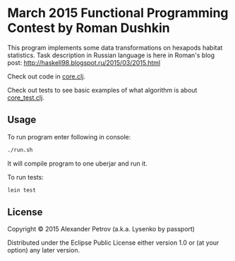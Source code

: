# March 2015 Functional Programming Contest by Roman Dushkin

This program implements some data transformations on hexapods habitat statistics.
Task description in Russian language is here in Roman's blog post: http://haskell98.blogspot.ru/2015/03/2015.html

Check out code in [core.clj](https://github.com/alexpetrov/fp-contest-data-transformations/blob/master/src/fp_contest_data_transformations/core.clj).

Check out tests to see basic examples of what algorithm is about [core_test.clj](https://github.com/alexpetrov/fp-contest-data-transformations/blob/master/test/fp_contest_data_transformations/core_test.clj).

## Usage

To run program enter following in console:

``` bash
./run.sh
```
It will compile program to one uberjar and run it.

To run tests:

``` bash
lein test
```

## License

Copyright © 2015 Alexander Petrov (a.k.a. Lysenko by passport)

Distributed under the Eclipse Public License either version 1.0 or (at
your option) any later version.
